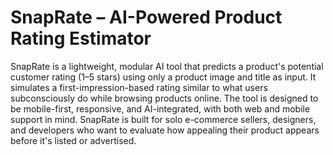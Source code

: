 # SnapRate – AI-Powered Product Rating Estimator
SnapRate is a lightweight, modular AI tool that predicts a product's potential customer rating (1–5 stars) using only a product image and title as input. It simulates a first-impression-based rating similar to what users subconsciously do while browsing products online. The tool is designed to be mobile-first, responsive, and AI-integrated, with both web and mobile support in mind.  SnapRate is built for solo e-commerce sellers, designers, and developers who want to evaluate how appealing their product appears before it's listed or advertised.
